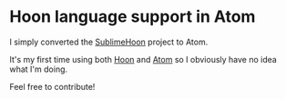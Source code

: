# Hoon language support in Atom

I simply converted the [SublimeHoon](https://github.com/alexflint/SublimeHoon/) project to Atom.

It's my first time using both [Hoon](http://urbit.org/docs/hoon/) and [Atom](https://atom.io/) so I obviously have no idea what I'm doing.

Feel free to contribute!
